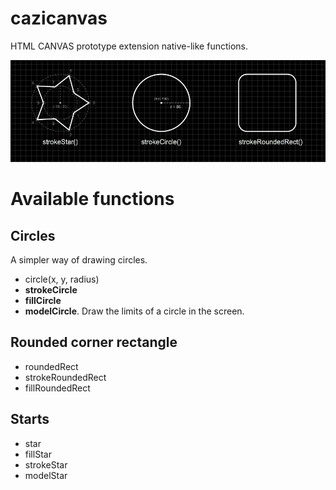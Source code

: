 # cazicanvas
HTML CANVAS prototype extension native-like functions.

![alt text](https://github.com/gamikun/cazicanvas/raw/master/demo.png)

# Available functions

## Circles
A simpler way of drawing circles.

* circle(x, y, radius)
* **strokeCircle**
* **fillCircle**
* **modelCircle**. Draw the limits of a circle in the screen.

## Rounded corner rectangle

* roundedRect
* strokeRoundedRect
* fillRoundedRect

## Starts

* star
* fillStar
* strokeStar
* modelStar
